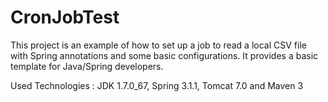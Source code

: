 CronJobTest
===========

This project is an example of how to set up a job to read a local CSV file with Spring annotations and some basic configurations. It provides a basic template for Java/Spring developers.

Used Technologies : JDK 1.7.0_67, Spring 3.1.1, Tomcat 7.0 and Maven 3
